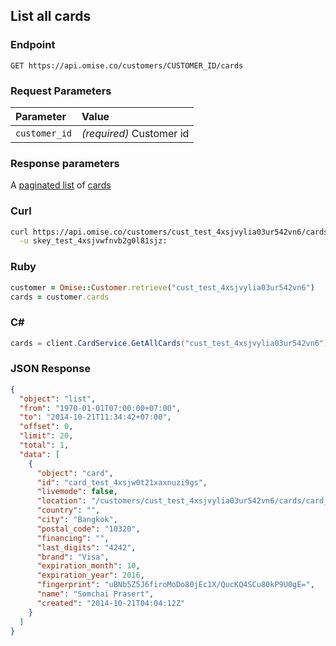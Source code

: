 ## List all cards

### Endpoint

```
GET https://api.omise.co/customers/CUSTOMER_ID/cards
```

### Request Parameters

| Parameter                | Value                                             |
|:-------------------------|:--------------------------------------------------|
| `customer_id`            | *(required)* Customer id |



### Response parameters
A [paginated list](/api/pagination) of [cards](/api/cards#the-card-object)

### Curl

```sh
curl https://api.omise.co/customers/cust_test_4xsjvylia03ur542vn6/cards \
  -u skey_test_4xsjvwfnvb2g0l81sjz:
```

### Ruby

```ruby
customer = Omise::Customer.retrieve("cust_test_4xsjvylia03ur542vn6")
cards = customer.cards
```

### C&#35;
```c#
cards = client.CardService.GetAllCards("cust_test_4xsjvylia03ur542vn6");
```

### JSON Response

```json
{
  "object": "list",
  "from": "1970-01-01T07:00:00+07:00",
  "to": "2014-10-21T11:34:42+07:00",
  "offset": 0,
  "limit": 20,
  "total": 1,
  "data": [
    {
      "object": "card",
      "id": "card_test_4xsjw0t21xaxnuzi9gs",
      "livemode": false,
      "location": "/customers/cust_test_4xsjvylia03ur542vn6/cards/card_test_4xsjw0t21xaxnuzi9gs",
      "country": "",
      "city": "Bangkok",
      "postal_code": "10320",
      "financing": "",
      "last_digits": "4242",
      "brand": "Visa",
      "expiration_month": 10,
      "expiration_year": 2016,
      "fingerprint": "uBNb5Z5J6firoMoDo80jEc1X/QucKQ4SCu80kP9U0gE=",
      "name": "Somchai Prasert",
      "created": "2014-10-21T04:04:12Z"
    }
  ]
}
```
